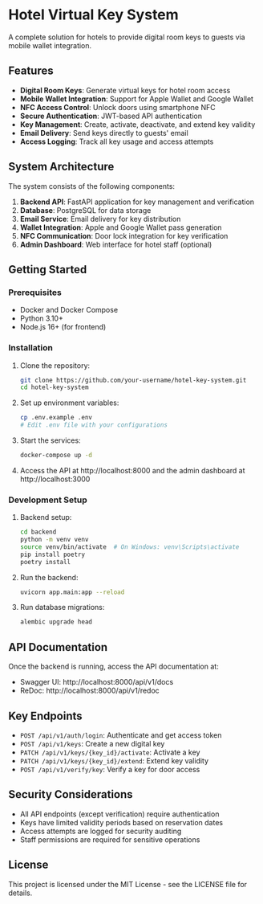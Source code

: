 # Hotel Virtual Key System

A complete solution for hotels to provide digital room keys to guests via mobile wallet integration.

## Features

- **Digital Room Keys**: Generate virtual keys for hotel room access
- **Mobile Wallet Integration**: Support for Apple Wallet and Google Wallet
- **NFC Access Control**: Unlock doors using smartphone NFC
- **Secure Authentication**: JWT-based API authentication
- **Key Management**: Create, activate, deactivate, and extend key validity
- **Email Delivery**: Send keys directly to guests' email
- **Access Logging**: Track all key usage and access attempts

## System Architecture

The system consists of the following components:

1. **Backend API**: FastAPI application for key management and verification
2. **Database**: PostgreSQL for data storage
3. **Email Service**: Email delivery for key distribution
4. **Wallet Integration**: Apple and Google Wallet pass generation
5. **NFC Communication**: Door lock integration for key verification
6. **Admin Dashboard**: Web interface for hotel staff (optional)

## Getting Started

### Prerequisites

- Docker and Docker Compose
- Python 3.10+
- Node.js 16+ (for frontend)

### Installation

1. Clone the repository:
   ```bash
   git clone https://github.com/your-username/hotel-key-system.git
   cd hotel-key-system
   ```

2. Set up environment variables:
   ```bash
   cp .env.example .env
   # Edit .env file with your configurations
   ```

3. Start the services:
   ```bash
   docker-compose up -d
   ```

4. Access the API at http://localhost:8000 and the admin dashboard at http://localhost:3000

### Development Setup

1. Backend setup:
   ```bash
   cd backend
   python -m venv venv
   source venv/bin/activate  # On Windows: venv\Scripts\activate
   pip install poetry
   poetry install
   ```

2. Run the backend:
   ```bash
   uvicorn app.main:app --reload
   ```

3. Run database migrations:
   ```bash
   alembic upgrade head
   ```

## API Documentation

Once the backend is running, access the API documentation at:
- Swagger UI: http://localhost:8000/api/v1/docs
- ReDoc: http://localhost:8000/api/v1/redoc

## Key Endpoints

- `POST /api/v1/auth/login`: Authenticate and get access token
- `POST /api/v1/keys`: Create a new digital key
- `PATCH /api/v1/keys/{key_id}/activate`: Activate a key
- `PATCH /api/v1/keys/{key_id}/extend`: Extend key validity
- `POST /api/v1/verify/key`: Verify a key for door access

## Security Considerations

- All API endpoints (except verification) require authentication
- Keys have limited validity periods based on reservation dates
- Access attempts are logged for security auditing
- Staff permissions are required for sensitive operations

## License

This project is licensed under the MIT License - see the LICENSE file for details.
